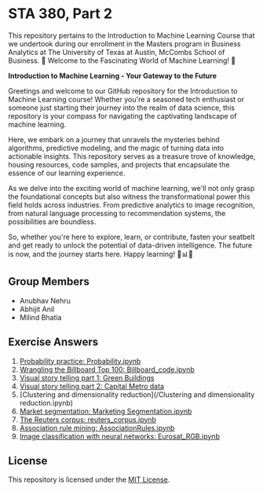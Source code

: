 # STA 380, Part 2
This repository pertains to the Introduction to Machine Learning Course that we undertook during our enrollment in the Masters program in Business Analytics at The University of Texas at Austin, McCombs School of Business.
🌟 Welcome to the Fascinating World of Machine Learning! 🌟

**Introduction to Machine Learning - Your Gateway to the Future**

Greetings and welcome to our GitHub repository for the Introduction to Machine Learning course! Whether you're a seasoned tech enthusiast or someone just starting their journey into the realm of data science, this repository is your compass for navigating the captivating landscape of machine learning.

Here, we embark on a journey that unravels the mysteries behind algorithms, predictive modeling, and the magic of turning data into actionable insights. This repository serves as a treasure trove of knowledge, housing resources, code samples, and projects that encapsulate the essence of our learning experience.

As we delve into the exciting world of machine learning, we'll not only grasp the foundational concepts but also witness the transformational power this field holds across industries. From predictive analytics to image recognition, from natural language processing to recommendation systems, the possibilities are boundless.

So, whether you're here to explore, learn, or contribute, fasten your seatbelt and get ready to unlock the potential of data-driven intelligence. The future is now, and the journey starts here. Happy learning! 🚀📊🤖

## Group Members
- Anubhav Nehru
- Abhijit Anil
- Milind Bhatia

## Exercise Answers

1. [Probability practice: Probability.ipynb](Probability.ipynb)
2. [Wrangling the Billboard Top 100: Billboard_code.ipynb](Billboard_code.ipynb)
3. [Visual story telling part 1: Green Buildings](Green_Buildings_2.ipynb)
4. [Visual story telling part 2: Capital Metro data](CampusUT_final.ipynb)
5. [Clustering and dimensionality reduction](/Clustering and dimensionality reduction.ipynb)
6. [Market segmentation: Marketing Segmentation.ipynb](Marketing_Segmentation.ipynb)
7. [The Reuters corpus: reuters_corpus.ipynb](reuters_corpus.ipynb)
8. [Association rule mining: AssociationRules.ipynb](AssociationRules.ipynb)
9. [Image classification with neural networks: Eurosat_RGB.ipynb](Eurosat_RGB.ipynb)


## License

This repository is licensed under the [MIT License](LICENSE).
